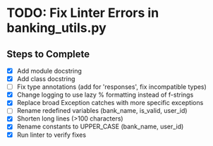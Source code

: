 # TODO: Fix Linter Errors in banking_utils.py

## Steps to Complete

- [x] Add module docstring
- [x] Add class docstring
- [ ] Fix type annotations (add for 'responses', fix incompatible types)
- [x] Change logging to use lazy % formatting instead of f-strings
- [x] Replace broad Exception catches with more specific exceptions
- [ ] Rename redefined variables (bank_name, is_valid, user_id)
- [x] Shorten long lines (>100 characters)
- [x] Rename constants to UPPER_CASE (bank_name, user_id)
- [x] Run linter to verify fixes
